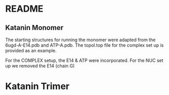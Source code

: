 # README
## Katanin Monomer
The starting structures for running the monomer were adapted from the 6ugd-A-E14.pdb and ATP-A.pdb. The topol.top file for the complex set up is provided as an example.

For the COMPLEX setup, the E14 & ATP were incorporated. For the NUC set up we removed the E14 (chain G)
# Katanin Trimer
